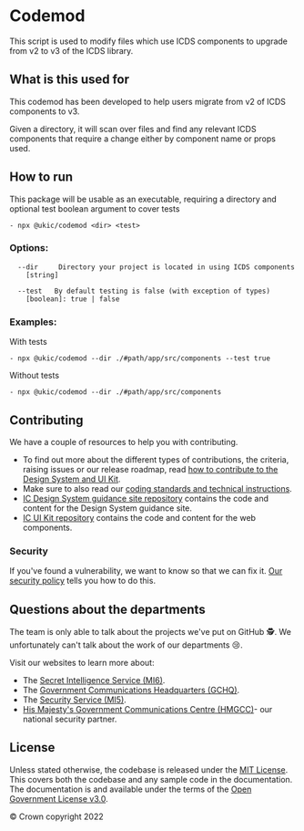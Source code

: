 # Codemod

This script is used to modify files which use ICDS components to upgrade from v2 to v3 of the ICDS library.

## What is this used for

This codemod has been developed to help users migrate from v2 of ICDS components to v3. 

Given a directory, it will scan over files and find any relevant ICDS components that require a change either by component name or props used.

## How to run


This package will be usable as an executable, requiring a directory and optional test boolean argument to cover tests 

```console
- npx @ukic/codemod <dir> <test>
```

### Options:

```console
  --dir     Directory your project is located in using ICDS components
    [string]
```
```console
  --test   By default testing is false (with exception of types)
    [boolean]: true | false                                            
```

### Examples:
With tests
```console
- npx @ukic/codemod --dir ./#path/app/src/components --test true
```
Without tests
```console
- npx @ukic/codemod --dir ./#path/app/src/components
```

## Contributing

We have a couple of resources to help you with contributing.

- To find out more about the different types of contributions, the criteria, raising issues or our release roadmap, read [how to contribute to the Design System and UI Kit](https://design.sis.gov.uk/community/contribute).
- Make sure to also read our [coding standards and technical instructions](https://github.com/mi6/ic-ui-kit/blob/main/CONTRIBUTING.md).
- [IC Design System guidance site repository](https://github.com/mi6/ic-design-system) contains the code and content for the Design System guidance site.
- [IC UI Kit repository](https://github.com/mi6/ic-ui-kit) contains the code and content for the web components.

### Security

If you've found a vulnerability, we want to know so that we can fix it. [Our security policy](https://github.com/mi6/ic-ui-kit/blob/main/SECURITY.md) tells you how to do this.

## Questions about the departments

The team is only able to talk about the projects we've put on GitHub 🕵️. We unfortunately can't talk about the work of our departments 😢.

Visit our websites to learn more about:

- The [Secret Intelligence Service (MI6)](https://www.sis.gov.uk).
- The [Government Communications Headquarters (GCHQ)](https://www.gchq.gov.uk).
- The [Security Service (MI5)](https://www.mi5.gov.uk).
- [His Majesty's Government Communications Centre (HMGCC)](https://www.hmgcc.gov.uk)- our national security partner.


## License

Unless stated otherwise, the codebase is released under the [MIT License](https://opensource.org/licenses/MIT). This covers both the codebase and any sample code in the documentation. The documentation is and available under the terms of the [Open Government License v3.0](https://www.nationalarchives.gov.uk/doc/open-government-licence/version/3/).

© Crown copyright 2022